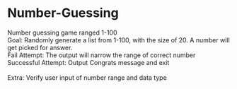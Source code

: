 ﻿# Number-Guessing
Number guessing game ranged 1-100\
Goal: Randomly generate a list from 1-100, with the size of 20. A number will get picked for answer.\
Fail Attempt: The output will narrow the range of correct number\
Successful Attempt: Output Congrats message and exit\
\
Extra: Verify user input of number range and data type
